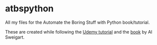 # atbspython
All my files for the Automate the Boring Stuff with Python book/tutorial.

These are created while following the [Udemy tutorial](https://www.udemy.com/course/automate/) and the [book](https://automatetheboringstuff.com/) by Al Sweigart.